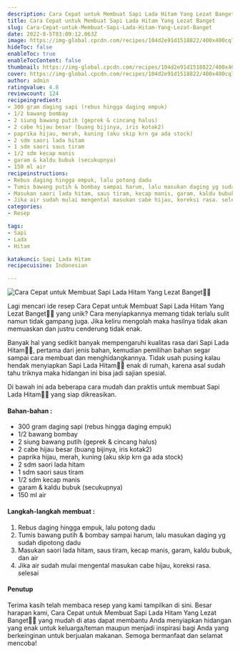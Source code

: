 ```yaml
---
description: Cara Cepat untuk Membuat Sapi Lada Hitam Yang Lezat Banget"
title: Cara Cepat untuk Membuat Sapi Lada Hitam Yang Lezat Banget
slug: Cara-Cepat-untuk-Membuat-Sapi-Lada-Hitam-Yang-Lezat-Banget
date: 2022-8-5T03:09:12.063Z
image: https://img-global.cpcdn.com/recipes/104d2e91d1518822/400x400cq70/photo.jpg
hideToc: false
enableToc: true
enableTocContent: false
thumbnail: https://img-global.cpcdn.com/recipes/104d2e91d1518822/400x400cq70/photo.jpg
cover: https://img-global.cpcdn.com/recipes/104d2e91d1518822/400x400cq70/photo.jpg
author: admin
ratingvalue: 4.8
reviewcount: 124
recipeingredient:
- 300 gram daging sapi (rebus hingga daging empuk)
- 1/2 bawang bombay
- 2 siung bawang putih (geprek & cincang halus)
- 2 cabe hijau besar (buang bijinya, iris kotak2)
- paprika hijau, merah, kuning (aku skip krn ga ada stock)
- 2 sdm saori lada hitam
- 1 sdm saori saus tiram
- 1/2 sdm kecap manis
- garam & kaldu bubuk (secukupnya)
- 150 ml air
recipeinstructions:
- Rebus daging hingga empuk, lalu potong dadu
- Tumis bawang putih & bombay sampai harum, lalu masukan daging yg sudah dipotong dadu
- Masukan saori lada hitam, saus tiram, kecap manis, garam, kaldu bubuk, dan air
- Jika air sudah mulai mengental masukan cabe hijau, koreksi rasa. selesai
categories:
- Resep

tags:
- Sapi
- Lada
- Hitam

katakunci: Sapi Lada Hitam
recipecuisine: Indonesian

---
```


![Cara Cepat untuk Membuat Sapi Lada Hitam Yang Lezat Banget👩‍🍳](https://img-global.cpcdn.com/recipes/104d2e91d1518822/400x400cq70/photo.jpg)

Lagi mencari ide resep Cara Cepat untuk Membuat Sapi Lada Hitam Yang Lezat Banget👩‍🍳 yang unik? Cara menyiapkannya memang tidak terlalu sulit namun tidak gampang juga. Jika keliru mengolah maka hasilnya tidak akan memuaskan dan justru cenderung tidak enak.

Banyak hal yang sedikit banyak mempengaruhi kualitas rasa dari Sapi Lada Hitam👩‍🍳, pertama dari jenis bahan, kemudian pemilihan bahan segar sampai cara membuat dan menghidangkannya. Tidak usah pusing kalau hendak menyiapkan Sapi Lada Hitam👩‍🍳 enak di rumah, karena asal sudah tahu triknya maka hidangan ini bisa jadi sajian spesial.

Di bawah ini ada beberapa cara mudah dan praktis untuk membuat Sapi Lada Hitam👩‍🍳 yang siap dikreasikan.

<!--inarticleads1-->

#### Bahan-bahan :

- 300 gram daging sapi (rebus hingga daging empuk)
- 1/2 bawang bombay
- 2 siung bawang putih (geprek & cincang halus)
- 2 cabe hijau besar (buang bijinya, iris kotak2)
- paprika hijau, merah, kuning (aku skip krn ga ada stock)
- 2 sdm saori lada hitam
- 1 sdm saori saus tiram
- 1/2 sdm kecap manis
- garam & kaldu bubuk (secukupnya)
- 150 ml air

<!--inarticleads2-->

#### Langkah-langkah membuat :

1. Rebus daging hingga empuk, lalu potong dadu
1. Tumis bawang putih & bombay sampai harum, lalu masukan daging yg sudah dipotong dadu
1. Masukan saori lada hitam, saus tiram, kecap manis, garam, kaldu bubuk, dan air
1. Jika air sudah mulai mengental masukan cabe hijau, koreksi rasa. selesai

#### Penutup

Terima kasih telah membaca resep yang kami tampilkan di sini. Besar harapan kami, Cara Cepat untuk Membuat Sapi Lada Hitam Yang Lezat Banget👩‍🍳 yang mudah di atas dapat membantu Anda menyiapkan hidangan yang enak untuk keluarga/teman maupun menjadi inspirasi bagi Anda yang berkeinginan untuk berjualan makanan. Semoga bermanfaat dan selamat mencoba!